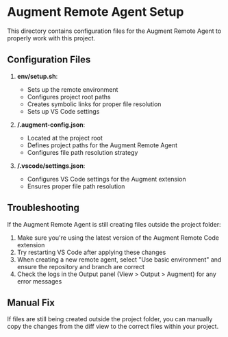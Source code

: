# Augment Remote Agent Setup

This directory contains configuration files for the Augment Remote Agent to properly work with this project.

## Configuration Files

1. **env/setup.sh**: 
   - Sets up the remote environment
   - Configures project root paths
   - Creates symbolic links for proper file resolution
   - Sets up VS Code settings

2. **/.augment-config.json**:
   - Located at the project root
   - Defines project paths for the Augment Remote Agent
   - Configures file path resolution strategy

3. **/.vscode/settings.json**:
   - Configures VS Code settings for the Augment extension
   - Ensures proper file path resolution

## Troubleshooting

If the Augment Remote Agent is still creating files outside the project folder:

1. Make sure you're using the latest version of the Augment Remote Code extension
2. Try restarting VS Code after applying these changes
3. When creating a new remote agent, select "Use basic environment" and ensure the repository and branch are correct
4. Check the logs in the Output panel (View > Output > Augment) for any error messages

## Manual Fix

If files are still being created outside the project folder, you can manually copy the changes from the diff view to the correct files within your project.
